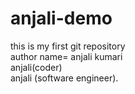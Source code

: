 # anjali-demo
this is my first git repository
<br>
author name= anjali kumari
<br>
anjali(coder)
<br/>
anjali (software engineer).
